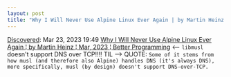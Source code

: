 ```yaml
---
layout: post
title: "Why I Will Never Use Alpine Linux Ever Again | by Martin Heinz | Mar, 2023 | Better Programming"
---
```

[Discovered](http://rolandtanglao.com/2020/07/29/p1-blogthis-checkvist-list-links-to-blog/): Mar 23, 2023 19:49 [Why I Will Never Use Alpine Linux Ever Again ¦ by Martin Heinz ¦ Mar, 2023 ¦ Better Programming](https://betterprogramming.pub/why-i-will-never-use-alpine-linux-ever-again-a324fd0cbfd6) <-- `libmusl` doesn't support DNS over TCP!!!! TIL --> QUOTE: `Some of it stems from how musl (and therefore also Alpine) handles DNS (it's always DNS), more specifically, musl (by design) doesn't support DNS-over-TCP. `
